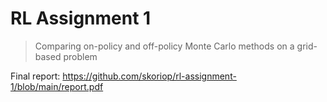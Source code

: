 # RL Assignment 1

> Comparing on-policy and off-policy Monte Carlo methods on a grid-based problem

Final report: https://github.com/skoriop/rl-assignment-1/blob/main/report.pdf
